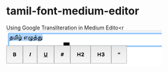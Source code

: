 # tamil-font-medium-editor
Using Google Transliteration in Medium Edito<r
<img src="https://github.com/muthugit/tamil-font-medium-editor/blob/master/Screen%20Shot%202016-11-04%20at%205.52.23%20PM.png?raw=true">
